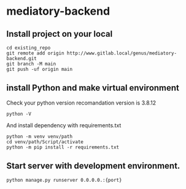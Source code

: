 # mediatory-backend


## Install project on your local


```
cd existing_repo
git remote add origin http://www.gitlab.local/genus/mediatory-backend.git
git branch -M main
git push -uf origin main
```

## install Python and make virtual environment
Check your python version recomandation version is 3.8.12

``` python -V ```

And install dependency with requirements.txt

```shell
python -m venv venv/path
cd venv/path/Script/activate
python -m pip install -r requirements.txt
```

## Start server with development environment.

```shell
python manage.py runserver 0.0.0.0.:{port}
```

## 
